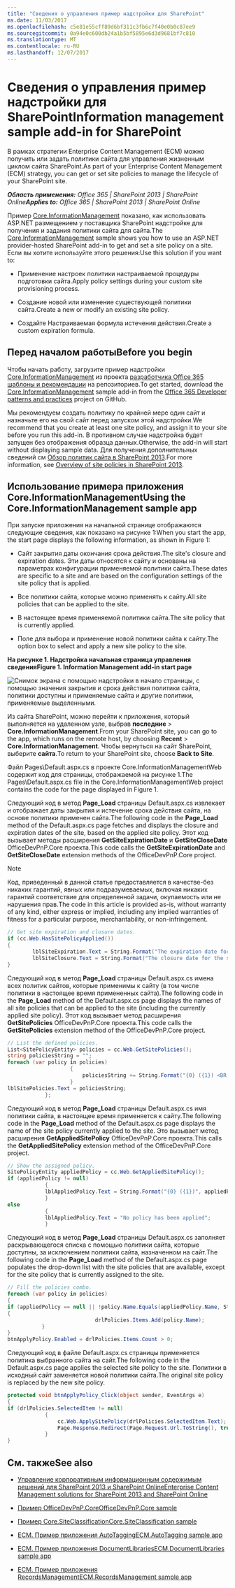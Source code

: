 ```yaml
---
title: "Сведения о управления пример надстройки для SharePoint"
ms.date: 11/03/2017
ms.openlocfilehash: c5e81e55cff89d6bf311c3fb6c7f40e0b0c87ee9
ms.sourcegitcommit: 0a94e0c600db24a1b5bf5895e6d3d9681bf7c810
ms.translationtype: MT
ms.contentlocale: ru-RU
ms.lasthandoff: 12/07/2017
---
```

# <a name="information-management-sample-add-in-for-sharepoint"></a><span data-ttu-id="a19cf-102">Сведения о управления пример надстройки для SharePoint</span><span class="sxs-lookup"><span data-stu-id="a19cf-102">Information management sample add-in for SharePoint</span></span>
<span data-ttu-id="a19cf-103">В рамках стратегии Enterprise Content Management (ECM) можно получить или задать политики сайта для управления жизненным циклом сайта SharePoint.</span><span class="sxs-lookup"><span data-stu-id="a19cf-103">As part of your Enterprise Content Management (ECM) strategy, you can get or set site policies to manage the lifecycle of your SharePoint site.</span></span>
    
<span data-ttu-id="a19cf-104">_**Область применения:** Office 365 | SharePoint 2013 | SharePoint Online_</span><span class="sxs-lookup"><span data-stu-id="a19cf-104">_**Applies to:** Office 365 | SharePoint 2013 | SharePoint Online_</span></span>

<span data-ttu-id="a19cf-105">Пример [Core.InformationManagement](https://github.com/SharePoint/PnP/tree/master/Samples/Core.InformationManagement) показано, как использовать ASP.NET размещением у поставщика SharePoint надстройке для получения и задания политики сайта для сайта.</span><span class="sxs-lookup"><span data-stu-id="a19cf-105">The [Core.InformationManagement](https://github.com/SharePoint/PnP/tree/master/Samples/Core.InformationManagement) sample shows you how to use an ASP.NET provider-hosted SharePoint add-in to get and set a site policy on a site.</span></span> <span data-ttu-id="a19cf-106">Если вы хотите используйте этого решения:</span><span class="sxs-lookup"><span data-stu-id="a19cf-106">Use this solution if you want to:</span></span>

- <span data-ttu-id="a19cf-107">Применение настроек политики настраиваемой процедуры подготовки сайта.</span><span class="sxs-lookup"><span data-stu-id="a19cf-107">Apply policy settings during your custom site provisioning process.</span></span> 
    
- <span data-ttu-id="a19cf-108">Создание новой или изменение существующей политики сайта.</span><span class="sxs-lookup"><span data-stu-id="a19cf-108">Create a new or modify an existing site policy.</span></span>
    
- <span data-ttu-id="a19cf-109">Создайте Настраиваемая формула истечения действия.</span><span class="sxs-lookup"><span data-stu-id="a19cf-109">Create a custom expiration formula.</span></span> 
    
## <a name="before-you-begin"></a><span data-ttu-id="a19cf-110">Перед началом работы</span><span class="sxs-lookup"><span data-stu-id="a19cf-110">Before you begin</span></span>
<span data-ttu-id="a19cf-111"><a name="sectionSection0"> </a></span><span class="sxs-lookup"><span data-stu-id="a19cf-111"></span></span>

<span data-ttu-id="a19cf-112">Чтобы начать работу, загрузите пример надстройки [Core.InformationManagement](https://github.com/SharePoint/PnP/tree/master/Samples/Core.InformationManagement) из проекта [разработчика Office 365 шаблоны и рекомендации](https://github.com/SharePoint/PnP/tree/dev) на репозиториев.</span><span class="sxs-lookup"><span data-stu-id="a19cf-112">To get started, download the  [Core.InformationManagement](https://github.com/SharePoint/PnP/tree/master/Samples/Core.InformationManagement) sample add-in from the [Office 365 Developer patterns and practices](https://github.com/SharePoint/PnP/tree/dev) project on GitHub.</span></span>

<span data-ttu-id="a19cf-113">Мы рекомендуем создать политику по крайней мере один сайт и назначьте его на свой сайт перед запуском этой надстройки.</span><span class="sxs-lookup"><span data-stu-id="a19cf-113">We recommend that you create at least one site policy, and assign it to your site before you run this add-in.</span></span> <span data-ttu-id="a19cf-114">В противном случае надстройка будет запущен без отображения образца данных.</span><span class="sxs-lookup"><span data-stu-id="a19cf-114">Otherwise, the add-in will start without displaying sample data.</span></span> <span data-ttu-id="a19cf-115">Для получения дополнительных сведений см [Обзор политик сайта в SharePoint 2013](http://technet.microsoft.com/en-US/library/jj219569%28v=office.15%29.aspx).</span><span class="sxs-lookup"><span data-stu-id="a19cf-115">For more information, see  [Overview of site policies in SharePoint 2013](http://technet.microsoft.com/en-US/library/jj219569%28v=office.15%29.aspx).</span></span>

## <a name="using-the-coreinformationmanagement-sample-app"></a><span data-ttu-id="a19cf-116">Использование примера приложения Core.InformationManagement</span><span class="sxs-lookup"><span data-stu-id="a19cf-116">Using the Core.InformationManagement sample app</span></span>
<span data-ttu-id="a19cf-117"><a name="sectionSection1"> </a></span><span class="sxs-lookup"><span data-stu-id="a19cf-117"></span></span>

<span data-ttu-id="a19cf-118">При запуске приложения на начальной странице отображаются следующие сведения, как показано на рисунке 1:</span><span class="sxs-lookup"><span data-stu-id="a19cf-118">When you start the app, the start page displays the following information, as shown in Figure 1:</span></span>

- <span data-ttu-id="a19cf-119">Сайт закрытия даты окончания срока действия.</span><span class="sxs-lookup"><span data-stu-id="a19cf-119">The site's closure and expiration dates.</span></span> <span data-ttu-id="a19cf-120">Эти даты относятся к сайту и основаны на параметрах конфигурации применяемой политики сайта.</span><span class="sxs-lookup"><span data-stu-id="a19cf-120">These dates are specific to a site and are based on the configuration settings of the site policy that is applied.</span></span>
    
- <span data-ttu-id="a19cf-121">Все политики сайта, которые можно применять к сайту.</span><span class="sxs-lookup"><span data-stu-id="a19cf-121">All site policies that can be applied to the site.</span></span>
    
- <span data-ttu-id="a19cf-122">В настоящее время применяемой политики сайта.</span><span class="sxs-lookup"><span data-stu-id="a19cf-122">The site policy that is currently applied.</span></span>
    
- <span data-ttu-id="a19cf-123">Поле для выбора и применение новой политики сайта к сайту.</span><span class="sxs-lookup"><span data-stu-id="a19cf-123">The option box to select and apply a new site policy to the site.</span></span>

<span data-ttu-id="a19cf-124">**На рисунке 1. Надстройка начальная страница управления сведения**</span><span class="sxs-lookup"><span data-stu-id="a19cf-124">**Figure 1. Information Management add-in start page**</span></span>

![Снимок экрана с помощью надстройки в начало страницы, с помощью значения закрытия и срока действия политики сайта, политики доступны и применяемые сайта и другие политики, применяемые выделенными.](media/8c5f39f7-700d-4300-bcc4-9ed9edf0e155.png)

<span data-ttu-id="a19cf-126">Из сайта SharePoint, можно перейти к приложения, который выполняется на удаленном узле, выбрав **последние** > **Core.InformationManagement**.</span><span class="sxs-lookup"><span data-stu-id="a19cf-126">From your SharePoint site, you can go to the app, which runs on the remote host, by choosing  **Recent** > **Core.InformationManagement**.</span></span> <span data-ttu-id="a19cf-127">Чтобы вернуться на сайт SharePoint, выберите **сайта**.</span><span class="sxs-lookup"><span data-stu-id="a19cf-127">To return to your SharePoint site, choose  **Back to Site**.</span></span>

<span data-ttu-id="a19cf-128">Файл Pages\Default.aspx.cs в проекте Core.InformationManagementWeb содержит код для страницы, отображаемой на рисунке 1.</span><span class="sxs-lookup"><span data-stu-id="a19cf-128">The Pages\Default.aspx.cs file in the Core.InformationManagementWeb project contains the code for the page displayed in Figure 1.</span></span> 

<span data-ttu-id="a19cf-129">Следующий код в метод **Page_Load** страницы Default.aspx.cs извлекает и отображает даты закрытия и истечение срока действия сайта, на основе политики применен сайта.</span><span class="sxs-lookup"><span data-stu-id="a19cf-129">The following code in the  **Page_Load** method of the Default.aspx.cs page fetches and displays the closure and expiration dates of the site, based on the applied site policy.</span></span> <span data-ttu-id="a19cf-130">Этот код вызывает методы расширения **GetSiteExpirationDate** и **GetSiteCloseDate** OfficeDevPnP.Core проекта.</span><span class="sxs-lookup"><span data-stu-id="a19cf-130">This code calls the **GetSiteExpirationDate** and **GetSiteCloseDate** extension methods of the OfficeDevPnP.Core project.</span></span>
    
> [!NOTE] 
> <span data-ttu-id="a19cf-131">Код, приведенный в данной статье предоставляется в качестве-без никаких гарантий, явных или подразумеваемых, включая никаких гарантий соответствие для определенной задачи, окупаемость или не нарушения прав.</span><span class="sxs-lookup"><span data-stu-id="a19cf-131">The code in this article is provided as-is, without warranty of any kind, either express or implied, including any implied warranties of fitness for a particular purpose, merchantability, or non-infringement.</span></span>

```C#
// Get site expiration and closure dates.
if (cc.Web.HasSitePolicyApplied())
{
        lblSiteExpiration.Text = String.Format("The expiration date for the site is {0}", cc.Web.GetSiteExpirationDate());
        lblSiteClosure.Text = String.Format("The closure date for the site is {0}", cc.Web.GetSiteCloseDate());
}

```

<span data-ttu-id="a19cf-132">Следующий код в метод **Page_Load** страницы Default.aspx.cs имена всех политик сайтов, которые применимы к сайту (в том числе политики в настоящее время примененных сайта).</span><span class="sxs-lookup"><span data-stu-id="a19cf-132">The following code in the  **Page_Load** method of the Default.aspx.cs page displays the names of all site policies that can be applied to the site (including the currently applied site policy).</span></span> <span data-ttu-id="a19cf-133">Этот код вызывает метод расширения **GetSitePolicies** OfficeDevPnP.Core проекта.</span><span class="sxs-lookup"><span data-stu-id="a19cf-133">This code calls the **GetSitePolicies** extension method of the OfficeDevPnP.Core project.</span></span>

```C#
// List the defined policies.
List<SitePolicyEntity> policies = cc.Web.GetSitePolicies();
string policiesString = "";
foreach (var policy in policies)
                    {
                        policiesString += String.Format("{0} ({1}) <BR />", policy.Name, policy.Description);
                    }
lblSitePolicies.Text = policiesString;
            };

```

<span data-ttu-id="a19cf-134">Следующий код в метод **Page_Load** страницы Default.aspx.cs имя политики сайта, в настоящее время применяется к сайту.</span><span class="sxs-lookup"><span data-stu-id="a19cf-134">The following code in the  **Page_Load** method of the Default.aspx.cs page displays the name of the site policy currently applied to the site.</span></span> <span data-ttu-id="a19cf-135">Это вызывает метод расширения **GetAppliedSitePolicy** OfficeDevPnP.Core проекта.</span><span class="sxs-lookup"><span data-stu-id="a19cf-135">This calls the **GetAppliedSitePolicy** extension method of the OfficeDevPnP.Core project.</span></span>

```C#
// Show the assigned policy.
SitePolicyEntity appliedPolicy = cc.Web.GetAppliedSitePolicy();
if (appliedPolicy != null)
            {
            lblAppliedPolicy.Text = String.Format("{0} ({1})", appliedPolicy.Name, appliedPolicy.Description);
            }
else
            {
            lblAppliedPolicy.Text = "No policy has been applied";
            }

```

<span data-ttu-id="a19cf-136">Следующий код в метод **Page_Load** страницы Default.aspx.cs заполняет раскрывающегося списка с помощью политики сайта, которые доступны, за исключением политики сайта, назначенном на сайт.</span><span class="sxs-lookup"><span data-stu-id="a19cf-136">The following code in the  **Page_Load** method of the Default.aspx.cs page populates the drop-down list with the site policies that are available, except for the site policy that is currently assigned to the site.</span></span>

```C#
// Fill the policies combo.
foreach (var policy in policies)
{
if (appliedPolicy == null || !policy.Name.Equals(appliedPolicy.Name, StringComparison.InvariantCultureIgnoreCase))
{
                            drlPolicies.Items.Add(policy.Name);
           }
}
btnApplyPolicy.Enabled = drlPolicies.Items.Count > 0;

```

<span data-ttu-id="a19cf-137">Следующий код в файле Default.aspx.cs страницы применяется политика выбранного сайта на сайт.</span><span class="sxs-lookup"><span data-stu-id="a19cf-137">The following code in the Default.aspx.cs page applies the selected site policy to the site.</span></span> <span data-ttu-id="a19cf-138">Политики в исходный сайт заменяется новой политики сайта.</span><span class="sxs-lookup"><span data-stu-id="a19cf-138">The original site policy is replaced by the new site policy.</span></span> 

```C#
protected void btnApplyPolicy_Click(object sender, EventArgs e)
{
if (drlPolicies.SelectedItem != null)
            {
                cc.Web.ApplySitePolicy(drlPolicies.SelectedItem.Text);
                Page.Response.Redirect(Page.Request.Url.ToString(), true);
            }
}

```

## <a name="see-also"></a><span data-ttu-id="a19cf-139">См. также</span><span class="sxs-lookup"><span data-stu-id="a19cf-139">See also</span></span>
<span data-ttu-id="a19cf-140"><a name="bk_addresources"> </a></span><span class="sxs-lookup"><span data-stu-id="a19cf-140"></span></span>

-  [<span data-ttu-id="a19cf-141">Управление корпоративным информационным содержимым решений для SharePoint 2013 и SharePoint Online</span><span class="sxs-lookup"><span data-stu-id="a19cf-141">Enterprise Content Management solutions for SharePoint 2013 and SharePoint Online</span></span>](Enterprise-Content-Management-solutions-for-SharePoint-2013-and-SharePoint-Online.md)
    
-  [<span data-ttu-id="a19cf-142">Пример OfficeDevPnP.Core</span><span class="sxs-lookup"><span data-stu-id="a19cf-142">OfficeDevPnP.Core sample</span></span>](https://github.com/SharePoint/PnP-Sites-Core/tree/master/Core)
    
-  [<span data-ttu-id="a19cf-143">Пример Core.SiteClassification</span><span class="sxs-lookup"><span data-stu-id="a19cf-143">Core.SiteClassification sample</span></span>](https://github.com/SharePoint/PnP/tree/master/Samples/Core.SiteClassification)
    
-  [<span data-ttu-id="a19cf-144">ECM. Пример приложения AutoTagging</span><span class="sxs-lookup"><span data-stu-id="a19cf-144">ECM.AutoTagging sample app</span></span>](https://github.com/SharePoint/PnP/tree/master/Samples/ECM.AutoTagging)
    
-  [<span data-ttu-id="a19cf-145">ECM. Пример приложения DocumentLibraries</span><span class="sxs-lookup"><span data-stu-id="a19cf-145">ECM.DocumentLibraries sample app</span></span>](https://github.com/SharePoint/PnP/tree/master/Samples/ECM.DocumentLibraries)
    
-  [<span data-ttu-id="a19cf-146">ECM. Пример приложения RecordsManagement</span><span class="sxs-lookup"><span data-stu-id="a19cf-146">ECM.RecordsManagement sample app</span></span>](https://github.com/SharePoint/PnP/tree/master/Samples/ECM.RecordsManagement)
